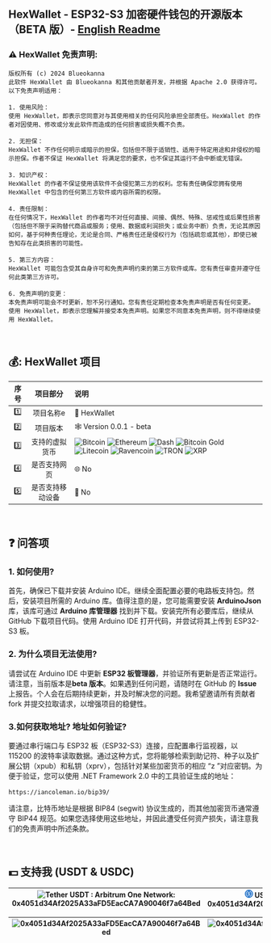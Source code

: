 ## HexWallet - ESP32-S3 加密硬件钱包的开源版本（BETA 版）- [English Readme](https://github.com/blueokanna/HexWallet/blob/main/README.md)

### :warning: HexWallet 免责声明:
```
版权所有 (c) 2024 Blueokanna
此软件 HexWallet 由 Blueokanna 和其他贡献者开发，并根据 Apache 2.0 获得许可。以下免责声明适用：

1. 使用风险：
使用 HexWallet，即表示您同意对与其使用相关的任何风险承担全部责任。HexWallet 的作者对因使用、修改或分发此软件而造成的任何损害或损失概不负责。

2. 无担保：
HexWallet 不作任何明示或暗示的担保，包括但不限于适销性、适用于特定用途和非侵权的暗示担保。作者不保证 HexWallet 将满足您的要求，也不保证其运行不会中断或无错误。

3. 知识产权：
HexWallet 的作者不保证使用该软件不会侵犯第三方的权利。您有责任确保您拥有使用 HexWallet 中包含的任何第三方软件或内容所需的权限。

4. 责任限制：
在任何情况下，HexWallet 的作者均不对任何直接、间接、偶然、特殊、惩戒性或后果性损害（包括但不限于采购替代商品或服务；使用、数据或利润损失；或业务中断）负责，无论其原因如何，基于何种责任理论，无论是合同、严格责任还是侵权行为（包括疏忽或其他），即使已被告知存在此类损害的可能性。

5. 第三方内容：
HexWallet 可能包含受其自身许可和免责声明约束的第三方软件或库。您有责任审查并遵守任何此类第三方许可。

6. 免责声明的变更：
本免责声明可能会不时更新，恕不另行通知。您有责任定期检查本免责声明是否有任何变更。
使用 HexWallet，即表示您理解并接受本免责声明。如果您不同意本免责声明，则不得继续使用 HexWallet。
```

<br>


## 💰: HexWallet 项目

| 序号 | 项目部分 | 说明 |
| :-------------: | :-------------: | :----- |
| :one: | 项目名称e | 	:vhs: HexWallet |
| :two: | 项目版本  | 🕸 Version 0.0.1 - beta |
| :three: | 支持的虚拟货币| ![Bitcoin](https://raw.githubusercontent.com/ErikThiart/cryptocurrency-icons/master/16/bitcoin.png "Bitcoin (BTC)") ![Ethereum](https://raw.githubusercontent.com/ErikThiart/cryptocurrency-icons/master/16/ethereum.png "Ethereum (ETH)") ![Dash](https://raw.githubusercontent.com/ErikThiart/cryptocurrency-icons/master/16/dash.png "Dash (DASH)") ![Bitcoin Gold](https://raw.githubusercontent.com/ErikThiart/cryptocurrency-icons/master/16/bitcoin-gold.png "Bitcoin Gold (BTG)") ![Litecoin](https://raw.githubusercontent.com/ErikThiart/cryptocurrency-icons/master/16/litecoin.png "Litecoin (LTC)") ![Ravencoin](https://raw.githubusercontent.com/ErikThiart/cryptocurrency-icons/master/16/ravencoin.png "Ravencoin (RVN)") ![TRON](https://raw.githubusercontent.com/ErikThiart/cryptocurrency-icons/master/16/tron.png "TRON (TRX)") ![XRP](https://raw.githubusercontent.com/ErikThiart/cryptocurrency-icons/master/16/xrp.png "XRP (XRP)")|
| :four: | 是否支持网页 | :globe_with_meridians: No |
| :five: | 是否支持移动设备 | 📱 No |

<br>

## :question: 问答项

### 1. 如何使用?
首先，确保已下载并安装 Arduino IDE。继续全面配置必要的电路板支持包。然后，安装项目所需的 Arduino 库。值得注意的是，您可能需要安装 **ArduinoJson** 库，该库可通过 **Arduino 库管理器** 找到并下载。安装完所有必要库后，继续从 GitHub 下载项目代码。使用 Arduino IDE 打开代码，并尝试将其上传到 ESP32-S3 板。

### 2. 为什么项目无法使用?
请尝试在 Arduino IDE 中更新 **ESP32 板管理器**，并验证所有更新是否正常运行。请注意，当前版本是**beta 版本**。如果遇到任何问题，请随时在 GitHub 的 **Issue** 上报告。个人会在后期持续更新，并及时解决您的问题。我希望邀请所有贡献者 fork 并提交拉取请求，以增强项目的稳健性。

### 3.如何获取地址? 地址如何验证?
要通过串行端口与 ESP32 板（ESP32-S3）连接，应配置串行监视器，以 115200 的波特率读取数据。通过这种方式，您将能够检索到助记符、种子以及扩展公钥（xpub）和私钥（xprv），包括针对某些加密货币的相应 “z ”对应密钥。为便于验证，您可以使用 .NET Framework 2.0 中的工具验证生成的地址： 
```
https://iancoleman.io/bip39/
```
请注意，比特币地址是根据 BIP84 (segwit) 协议生成的，而其他加密货币通常遵守 BIP44 规范。如果您选择使用这些地址，并因此遭受任何资产损失，请注意我们的免责声明中所述条款。

<br>

## 💵 支持我 (USDT & USDC)

| ![Tether](https://raw.githubusercontent.com/ErikThiart/cryptocurrency-icons/master/16/tether.png "Tether (USDT)") **USDT** : Arbitrum One Network: **0x4051d34Af2025A33aFD5EacCA7A90046f7a64Bed** | ![USD Coin](https://raw.githubusercontent.com/ErikThiart/cryptocurrency-icons/master/16/usd-coin.png "USD Coin (USDC)") **USDC**: Arbitrum One Network: **0x4051d34Af2025A33aFD5EacCA7A90046f7a64Bed** |
|------------------------------------------------------------------------------------|------------------------------------------------------------------------------------|

| ![0x4051d34Af2025A33aFD5EacCA7A90046f7a64Bed](https://github.com/user-attachments/assets/608c5e0d-edfc-4dee-be6f-63d40b53a65f) | ![0x4051d34Af2025A33aFD5EacCA7A90046f7a64Bed (1)](https://github.com/user-attachments/assets/87205826-1f76-4724-9734-3ecbfbfb729f) |
|------------------------------------------------------------------------------------|------------------------------------------------------------------------------------|

